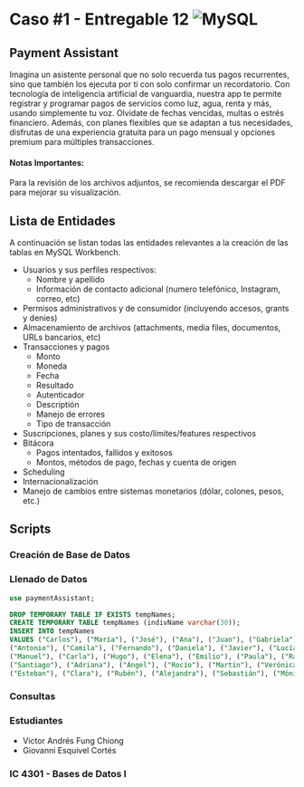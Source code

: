 # Caso #1 - Entregable 12 ![MySQL](https://img.shields.io/badge/MySQL-4479A1?style=for-the-badge&logo=mysql&logoColor=white)
## Payment Assistant
Imagina un asistente personal que no solo recuerda tus pagos recurrentes, sino que también los ejecuta por ti con solo confirmar un recordatorio. Con tecnología de inteligencia artificial de vanguardia, nuestra app te permite registrar y programar pagos de servicios como luz, agua, renta y más, usando simplemente tu voz. Olvídate de fechas vencidas, multas o estrés financiero. Además, con planes flexibles que se adaptan a tus necesidades, disfrutas de una experiencia gratuita para un pago mensual y opciones premium para múltiples transacciones.

#### Notas Importantes:
Para la revisión de los archivos adjuntos, se recomienda descargar el PDF para mejorar su visualización.

## Lista de Entidades
A continuación se listan todas las entidades relevantes a la creación de las tablas en MySQL Workbench.
- Usuarios y sus perfiles respectivos:
    * Nombre y apellido
    * Información de contacto adicional (numero telefónico, Instagram, correo, etc)
- Permisos administrativos y de consumidor (incluyendo accesos, grants y denies)
- Almacenamiento de archivos (attachments, media files, documentos, URLs bancarios, etc)
- Transacciones y pagos
    * Monto
    * Moneda
    * Fecha
    * Resultado
    * Autenticador
    * Descriptión
    * Manejo de errores
    * Tipo de transacción
- Suscripciones, planes y sus costo/límites/features respectivos
- Bitácora
    * Pagos intentados, fallidos y exitosos
    * Montos, métodos de pago, fechas y cuenta de origen
- Scheduling
- Internacionalización
- Manejo de cambios entre sistemas monetarios (dólar, colones, pesos, etc.)


## Scripts

### Creación de Base de Datos


### Llenado de Datos
```sql
use paymentAssistant;

DROP TEMPORARY TABLE IF EXISTS tempNames;
CREATE TEMPORARY TABLE tempNames (indivName varchar(30));
INSERT INTO tempNames
VALUES ("Carlos"), ("María"), ("José"), ("Ana"), ("Juan"), ("Gabriela"), ("Luis"), ("Fernanda"), ("Miguel"), ("Valeria"),
("Antonio"), ("Camila"), ("Fernando"), ("Daniela"), ("Javier"), ("Lucía"), ("Ricardo"), ("Sofía"), ("Andrés"), ("Isabela"),
("Manuel"), ("Carla"), ("Hugo"), ("Elena"), ("Emilio"), ("Paula"), ("Raúl"), ("Beatriz"), ("Diego"), ("Patricia"),
("Santiago"), ("Adriana"), ("Ángel"), ("Rocío"), ("Martín"), ("Verónica"), ("Pablo"), ("Cecilia"), ("Héctor"), ("Lorena"),
("Esteban"), ("Clara"), ("Rubén"), ("Alejandra"), ("Sebastián"), ("Mónica"), ("Gustavo"), ("Julieta"), ("Ramón"), ("Ximena");
```

### Consultas





### Estudiantes
- Victor Andrés Fung Chiong
- Giovanni Esquivel Cortés
  
 ### IC 4301 - Bases de Datos I
